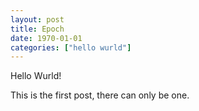 ```yaml
---
layout: post
title: Epoch
date: 1970-01-01
categories: ["hello wurld"]
---
```


Hello Wurld!

This is the first post, there can only be one.
